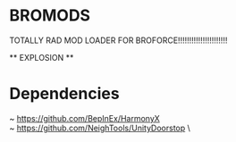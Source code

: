 # BROMODS
TOTALLY RAD MOD LOADER FOR BROFORCE!!!!!!!!!!!!!!!!!!!!!!

** EXPLOSION **

# Dependencies
~ https://github.com/BepInEx/HarmonyX \
~ https://github.com/NeighTools/UnityDoorstop \

